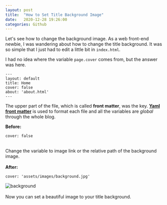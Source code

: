 ```yaml
---
layout: post
title:  "How to Set Title Background Image"
date:   2020-12-28 19:26:00
categories: Github
---
```

Let's see how to change the background image. As a web front-end newbie, I was wandering about how to change the title background.
It was so simple that I just had to edit a little bit in `index.html`.

I had no idea where the variable `page.cover` comes from, but the answer was here.

```
---
layout: default
title: Home
cover: false
about: 'about.html'
---
```
The upper part of the file, which is called **front matter**, was the key.
[**Yaml front matter**](https://jekyllrb.com/docs/front-matter/) is used to format each file and all the variables are _global_ through the whole blog.

**Before:**
```
cover: false
```
\
Change the variable to image link or the relative path of the background image.\
\
**After:**
```
cover: 'assets/images/background.jpg'
```

<img src="https://i.ibb.co/5k8ZwsB/background.png" alt="background" border="0">\
\
Now you can set a beautiful image to your title background.




[jekyll-gh]: https://github.com/mojombo/jekyll
[jekyll]:    http://jekyllrb.com
<!--stackedit_data:
eyJoaXN0b3J5IjpbNTg1OTcwMjU4LC01ODAxNDg2NDBdfQ==
-->
